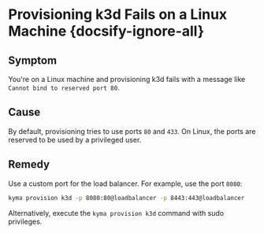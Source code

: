 # Provisioning k3d Fails on a Linux Machine {docsify-ignore-all}

## Symptom

You're on a Linux machine and provisioning k3d fails with a message like `Cannot bind to reserved port 80`.

## Cause

By default, provisioning tries to use ports `80` and `433`.
On Linux, the ports are reserved to be used by a privileged user.

## Remedy

Use a custom port for the load balancer. For example, use the port `8080`:

```bash
kyma provision k3d -p 8080:80@loadbalancer -p 8443:443@loadbalancer
```

Alternatively, execute the `kyma provision k3d` command with sudo privileges.
